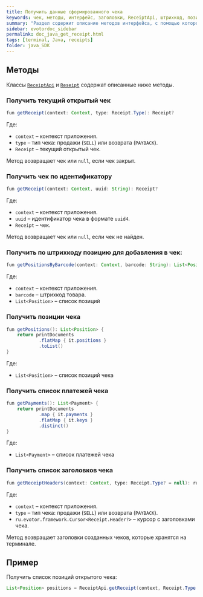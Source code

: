 ```yaml
---
title: Получить данные сформированного чека
keywords: чек, методы, интерфейс, заголовки, ReceiptApi, штрихкод, позиция, платеж
summary: "Раздел содержит описание методов интерфейса, с помощью которого можно получить данные сформированного чека."
sidebar: evotordoc_sidebar
permalink: doc_java_get_receipt.html
tags: [terminal, Java, receipts]
folder: java_SDK
---
```

## Методы

Классы [`ReceiptApi`](https://github.com/evotor/integration-library/blob/develop/app/src/main/java/ru/evotor/framework/receipt/ReceiptApi.kt) и [`Reseipt`](https://github.com/evotor/integration-library/blob/develop/app/src/main/java/ru/evotor/framework/receipt/Receipt.kt) содержат описанные ниже методы.

### Получить текущий открытый чек

```java
fun getReceipt(context: Context, type: Receipt.Type): Receipt?
```

Где:

* `context` – контекст приложения.
* `type` – тип чека: продажи (`SELL`) или возврата (`PAYBACK`).
* `Receipt` – текущий открытый чек.

Метод возвращает чек или `null`, если чек закрыт.

### Получить чек по идентификатору

```java
fun getReceipt(context: Context, uuid: String): Receipt?
```

Где:

* `context` – контекст приложения.
* `uuid` – идентификатор чека в формате `uuid4`.
* `Receipt` – чек.

Метод возвращает чек или `null`, если чек не найден.

### Получить по штрихкоду позицию для добавления в чек:

```java
fun getPositionsByBarcode(context: Context, barcode: String): List<Position>
```

Где:

* `context` – контекст приложения.
* `barcode` – штрихкод товара.
* `List<Position>` – список позиций

### Получить позиции чека

```java
fun getPositions(): List<Position> {
    return printDocuments
            .flatMap { it.positions }
            .toList()
}
```

Где:

* `List<Position>` – список позиций чека

### Получить список платежей чека

```java
fun getPayments(): List<Payment> {
    return printDocuments
            .map { it.payments }
            .flatMap { it.keys }
            .distinct()
}
```

Где:

* `List<Payment>` – список платежей чека

### Получить список заголовков чека

```java
fun getReceiptHeaders(context: Context, type: Receipt.Type? = null): ru.evotor.framework.Cursor<Receipt.Header?>?
```

Где:

* `context` – контекст приложения.
* `type` – тип чека: продажи (`SELL`) или возврата (`PAYBACK`).
* `ru.evotor.framework.Cursor<Receipt.Header?>` – курсор с заголовками чека.

Метод возвращает заголовки созданных чеков, которые хранятся на терминале.

## Пример

Получить список позиций открытого чека:

``` java
List<Position> positions = ReceiptApi.getReceipt(context, Receipt.Type.SELL).getPositions();
```
